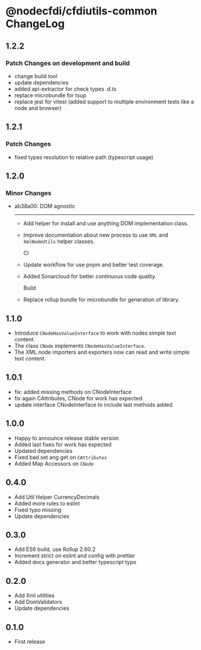 # @nodecfdi/cfdiutils-common ChangeLog

## 1.2.2

### Patch Changes on development and build

- change build tool
- update dependencies
- added api-extractor for check types .d.ts
- replace microbundle for tsup
- replace jest for vitest (added support to multiple environment tests like a node and browser)

## 1.2.1

### Patch Changes

- fixed types resolution to relative path (typescript usage)

## 1.2.0

### Minor Changes

- ab38a00: DOM agnostic

    ***

  - Add helper for install and use anything DOM implementation class.
  - Improve documentation about new process to use `XML` and `XmlNodeUtils` helper classes.

    CI

  - Update workflow for use pnpm and better test coverage.
  - Added Sonarcloud for better continuous code quality.

    Build

  - Replace rollup bundle for microbundle for generation of library.

## 1.1.0

- Introduce `CNodeHasValueInterface` to work with nodes simple text content.
- The class `CNode` implements `CNodeHasValueInterface`.
- The XML node importers and exporters now can read and write simple text content.

## 1.0.1

- fix: added missing methods on CNodeInterface
- fix again CAttributes, CNode for work has expected.
- update interface CNodeInterface to include last methods added

## 1.0.0

- Happy to announce release stable version
- Added last fixes for work has expected
- Updated dependencies
- Fixed bad set ang get on `CAttributes`
- Added Map Accessors on `CNode`

## 0.4.0

- Add Util Helper CurrencyDecimals
- Added more rules to eslint
- Fixed typo missing
- Update dependencies

## 0.3.0

- Add ES6 build, use Rollup 2.60.2
- Increment strict on eslint and config with prettier
- Added docs generator and better typescript typo

## 0.2.0

- Add Xml utilities
- Add DomValidators
- Update dependencies

## 0.1.0

- First release

